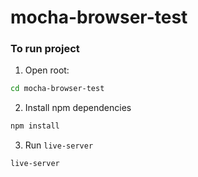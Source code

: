 # mocha-browser-test


### To run project

1. Open root:
```bash
cd mocha-browser-test
```
2. Install npm dependencies
```bash
npm install
```
3. Run `live-server`
```bash
live-server
```


